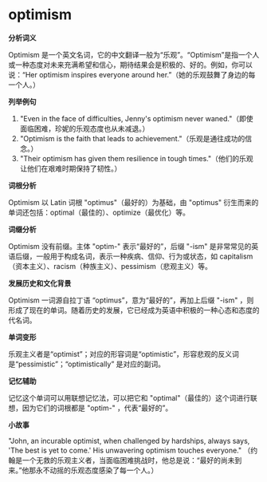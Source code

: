 # optimism

**分析词义**

  

Optimism 是一个英文名词，它的中文翻译一般为“乐观”。“Optimism”是指一个人或一种态度对未来充满希望和信心，期待结果会是积极的、好的。例如，你可以说：“Her optimism inspires everyone around her.”（她的乐观鼓舞了身边的每一个人。）

  

**列举例句**

  

1.  "Even in the face of difficulties, Jenny's optimism never waned."（即使面临困难，珍妮的乐观态度也从未减退。）
2.  "Optimism is the faith that leads to achievement."（乐观是通往成功的信念。）
3.  "Their optimism has given them resilience in tough times."（他们的乐观让他们在艰难时期保持了韧性。）

  

**词根分析**

  

Optimism 以 Latin 词根 "optimus"（最好的）为基础，由 "optimus" 衍生而来的单词还包括：optimal（最佳的）、optimize（最优化）等。

  

**词缀分析**

  

Optimism 没有前缀。主体 "optim-" 表示“最好的”，后缀 "-ism" 是非常常见的英语后缀，一般用于构成名词，表示一种疾病、信仰、行为或状态，如 capitalism（资本主义）、racism（种族主义）、pessimism（悲观主义）等。

  

**发展历史和文化背景**

  

Optimism 一词源自拉丁语 “optimus”，意为“最好的”，再加上后缀 "-ism" ，则形成了现在的单词。随着历史的发展，它已经成为英语中积极的一种心态和态度的代名词。

  

**单词变形**

  

乐观主义者是“optimist”；对应的形容词是“optimistic”，形容悲观的反义词是“pessimistic”；“optimistically” 是对应的副词。

  

**记忆辅助**

  

记忆这个单词可以用联想记忆法，可以把它和 "optimal"（最佳的）这个词进行联想，因为它们的词根都是 "optim-" ，代表“最好的”。

  

**小故事**

  

"John, an incurable optimist, when challenged by hardships, always says, 'The best is yet to come.' His unwavering optimism touches everyone." （约翰是一个无救的乐观主义者，当面临困难挑战时，他总是说：“最好的尚未到来。”他那永不动摇的乐观态度感染了每一个人。）
